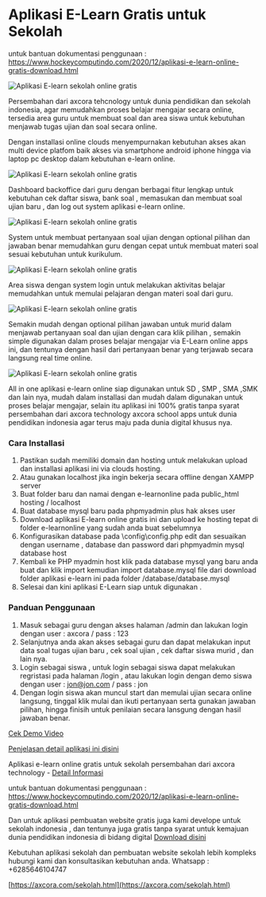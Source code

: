 # Aplikasi E-Learn Gratis untuk Sekolah

untuk bantuan dokumentasi penggunaan : https://www.hockeycomputindo.com/2020/12/aplikasi-e-learn-online-gratis-download.html

![Aplikasi E-learn sekolah online gratis](https://2.bp.blogspot.com/-qMv0G3yldTk/XS9kKKfMbgI/AAAAAAAABP8/nE-r8B1kujolP2u-Awwr3Pi2jFXggUrlQCK4BGAYYCw/s600/axcora%2Bdesign%2Bpembuatan%2Bwebsite%2Bblogspot%2Btemplate.gif)

Persembahan dari axcora tehcnology untuk dunia pendidikan dan sekolah indonesia, agar memudahkan proses belajar mengajar secara online, tersedia area guru untuk membuat soal dan area siswa untuk kebutuhan menjawab tugas ujian dan soal secara online.

Dengan installasi online clouds menyempurnakan kebutuhan akses akan multi device platfom baik akses via smartphone android iphone hingga via laptop pc desktop dalam kebutuhan e-learn online.

![Aplikasi E-learn sekolah online gratis](https://1.bp.blogspot.com/-zc50aOG3P44/X8o9ft70npI/AAAAAAAALn0/Xgr_lTO2R2El6ZrfUmpHctngaYqDji81wCLcBGAsYHQ/s1828/aplikasi%2Belarning%2Bsekolah%2Bsd%2Bsmp%2Bsma%2Bonline%2Bgratis%2Bdownload.jpg)

Dashboard backoffice dari guru dengan berbagai fitur lengkap untuk kebutuhan cek daftar siswa, bank soal , memasukan dan membuat soal ujian baru , dan log out system aplikasi e-learn online.

![Aplikasi E-learn sekolah online gratis](https://1.bp.blogspot.com/-HtgaxtfOoEE/X8o9eTtm00I/AAAAAAAALns/Y34guJuJOMQ_HOHoFKg-sZRuSv3XPJMbQCLcBGAsYHQ/s1500/aplikasi%2Belarning%2Bonline%2Bgratis%2Bdownload.png)


System untuk membuat pertanyaan soal ujian dengan optional pilihan dan jawaban benar memudahkan guru dengan cepat untuk membuat materi soal sesuai kebutuhan untuk kurikulum.

![Aplikasi E-learn sekolah online gratis](https://1.bp.blogspot.com/-dxW9GdEeY7U/X8o9ft1AtRI/AAAAAAAALnw/ixqXtZ1H-dELFWZPsrabp8nHFhnvVJl0QCLcBGAsYHQ/s1500/aplikasi%2Belarning%2Bsekolah%2Bonline%2Bgratis%2Bdownload.png)

Area siswa dengan system login untuk melakukan aktivitas belajar memudahkan untuk memulai pelajaran dengan materi soal dari guru.

![Aplikasi E-learn sekolah online gratis](https://1.bp.blogspot.com/-7JCScpTBZU0/X8o9dNm04rI/AAAAAAAALno/st_5gzulmpIDSHgQD-eAzcOUINBJivK9ACLcBGAsYHQ/s1500/aplikasi%2Belarning%2Bonline%2Bgratis%2Bdownload.jpg)

Semakin mudah dengan optional pilihan jawaban untuk murid dalam menjawab pertanyaan soal dan ujian dengan cara klik pilihan , semakin simple digunakan dalam proses belajar mengajar via E-Learn online apps ini, dan tentunya dengan hasil dari pertanyaan benar yang terjawab secara langsung real time online.

![Aplikasi E-learn sekolah online gratis](https://1.bp.blogspot.com/-qmJWQWZLd4g/X8o9bPJiAtI/AAAAAAAALnk/2NSIvXtxeBsJT4HNo2kQtbjXD_XRU7lLwCLcBGAsYHQ/s1500/aplikasi%2Belarning%2Bsekolah%2Bonline%2Bgratis%2Bdownload.jpg)

All in one aplikasi e-learn online siap digunakan untuk SD , SMP , SMA ,SMK dan lain nya, mudah dalam installasi dan mudah dalam digunakan untuk proses belajar mengajar, selain itu aplikasi ini 100% gratis tanpa syarat persembahan dari axcora technology axcora school apps untuk dunia pendidikan indonesia agar terus maju pada dunia digital khusus nya.

### Cara Installasi
1. Pastikan sudah memiliki domain dan hosting untuk melakukan upload dan installasi aplikasi ini via clouds hosting.
2. Atau gunakan localhost jika ingin bekerja secara offline dengan XAMPP server
3. Buat folder baru dan namai dengan e-learnonline pada public_html hosting / localhost
4. Buat database mysql baru pada phpmyadmin plus hak akses user
5. Download aplikasi E-learn online gratis ini dan upload ke hosting tepat di folder e-learnonline yang sudah anda buat sebelumnya
6. Konfigurasikan database pada \config\config.php edit dan sesuaikan dengan username , database dan password dari phpmyadmin mysql database host
7. Kembali ke PHP myadmin host klik pada database mysql yang baru anda buat dan klik import kemudian import database.mysql file dari download folder aplikasi e-learn ini pada folder /database/database.mysql
8. Selesai dan kini aplikasi E-Learn siap untuk digunakan .

### Panduan Penggunaan
1. Masuk sebagai guru dengan akses halaman /admin dan lakukan login dengan user : axcora / pass : 123
2. Selanjutnya anda akan akses sebagai guru dan dapat melakukan input data soal tugas ujian baru , cek soal ujian , cek daftar siswa murid , dan lain nya.
3. Login sebagai siswa , untuk login sebagai siswa dapat melakukan regristasi pada halaman /login , atau lakukan login dengan demo siswa dengan user : jon@jon.com / pass : jon
4. Dengan login siswa akan muncul start dan memulai ujian secara online langsung, tinggal klik mulai dan ikuti pertanyaan serta gunakan jawaban pilihan, hingga finisih untuk penilaian secara lansgung dengan hasil jawaban benar.

[Cek Demo Video](https://www.youtube.com/watch?v=IaSXNoT_oSQ)

[Penjelasan detail aplikasi ini disini](https://axcora.com/e-learndownload/)

Aplikasi e-learn online gratis untuk sekolah persembahan dari axcora technology - [Detail Informasi](https://axcora.com/sekolah.html)

untuk bantuan dokumentasi penggunaan : https://www.hockeycomputindo.com/2020/12/aplikasi-e-learn-online-gratis-download.html

Dan untuk aplikasi pembuatan website gratis juga kami develope untuk sekolah indonesia , dan tentunya juga gratis tanpa syarat untuk kemajuan dunia pendidikan indonesia di bidang digital [Download disini](https://github.com/mesinkasir/aplikasipembuatanwebsitesekolahgratis)

Kebutuhan aplikasi sekolah dan pembuatan website sekolah lebih kompleks hubungi kami dan konsultasikan kebutuhan anda.
Whatsapp : +6285646104747

[https://axcora.com/sekolah.html](https://axcora.com/sekolah.html)
